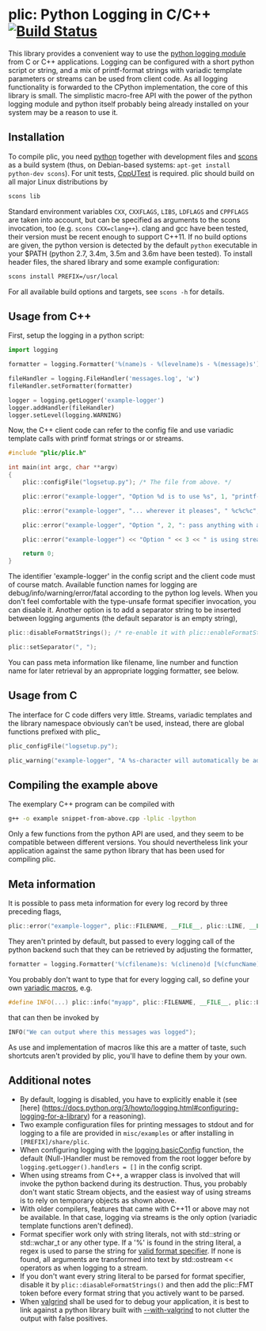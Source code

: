 
# plic: Python Logging in C/C++ [![Build Status](https://travis-ci.org/lubgr/plic.svg?branch=develop)](https://travis-ci.org/lubgr/plic)

This library provides a convenient way to use the [python logging
module](https://docs.python.org/3/library/logging.html) from C or C++ applications. Logging can be
configured with a short python script or string, and a mix of printf-format strings with variadic
template parameters or streams can be used from client code. As all logging functionality is
forwarded to the CPython implementation, the core of this library is small. The simplistic
macro-free API with the power of the python logging module and python itself probably being already
installed on your system may be a reason to use it.

Installation
------------
To compile plic, you need [python](https://python.org) together with development files  and
[scons](http://scons.org) as a build system (thus, on Debian-based systems: `apt-get install
python-dev scons`). For unit tests, [CppUTest](http://cpputest.github.io) is required. plic should
build on all major Linux distributions by
```bash
scons lib
```
Standard environment variables `CXX`, `CXXFLAGS`, `LIBS`, `LDFLAGS` and `CPPFLAGS` are taken into
account, but can be specified as arguments to the scons invocation, too (e.g. `scons CXX=clang++`).
clang and gcc have been tested, their version must be recent enough to support C++11. If no build
options are given, the python version is detected by the default `python` executable in your $PATH
(python 2.7, 3.4m, 3.5m and 3.6m have been tested). To install header files, the shared library and
some example configuration:
```bash
scons install PREFIX=/usr/local
```
For all available build options and targets, see `scons -h` for details.

Usage from C++
--------------
First, setup the logging in a python script:
```python
import logging

formatter = logging.Formatter('%(name)s - %(levelname)s - %(message)s')

fileHandler = logging.FileHandler('messages.log', 'w')
fileHandler.setFormatter(formatter)

logger = logging.getLogger('example-logger')
logger.addHandler(fileHandler)
logger.setLevel(logging.WARNING)
```
Now, the C++ client code can refer to the config file and use variadic template calls with printf
format strings or or streams.
```c++
#include "plic/plic.h"

int main(int argc, char **argv)
{
    plic::configFile("logsetup.py"); /* The file from above. */

    plic::error("example-logger", "Option %d is to use %s", 1, "printf-like format strings");

    plic::error("example-logger", "... wherever it pleases", " %c%c%c", 'y', 'o', 'u');

    plic::error("example-logger", "Option ", 2, ": pass anything with a << ", 'o', 'p', 'e', "rator");

    plic::error("example-logger") << "Option " << 3 << " is using streams";

    return 0;
}
```
The identifier 'example-logger' in the config script and the client code must of course match.
Available function names for logging are debug/info/warning/error/fatal according to the python log
levels. When you don't feel comfortable with the type-unsafe format specifier invocation, you can
disable it. Another option is to add a separator string to be inserted between logging arguments
(the default separator is an empty string),
```c++
plic::disableFormatStrings(); /* re-enable it with plic::enableFormatStrings() */

plic::setSeparator(", ");
```
You can pass meta information like filename, line number and function name for later retrieval by an
appropriate logging formatter, see below.

Usage from C
------------
The interface for C code differs very little. Streams, variadic templates and the library namespace
obviously can't be used, instead, there are global functions prefixed with plic\_
```c
plic_configFile("logsetup.py");

plic_warning("example-logger", "A %s-character will automatically be added here", "newline");
```

Compiling the example above
---------------------------
The exemplary C++ program can be compiled with
```bash
g++ -o example snippet-from-above.cpp -lplic -lpython
```
Only a few functions from the python API are used, and they seem to be compatible between different
versions. You should nevertheless link your application against the same python library that has
been used for compiling plic.

Meta information
----------------
It is possible to pass meta information for every log record by three preceding flags,
```c++
plic::error("example-logger", plic::FILENAME, __FILE__, plic::LINE, __LINE__, plic::FCT, __func__);
```
They aren't printed by default, but passed to every logging call of the python backend such that
they can be retrieved by adjusting the formatter,
```python
formatter = logging.Formatter('%(cfilename)s: %(clineno)d [%(cfuncName)s] - %(message)s')
```
You probably don't want to type that for every logging call, so define your own [variadic
macros](https://gcc.gnu.org/onlinedocs/cpp/Variadic-Macros.html), e.g.
```c++
#define INFO(...) plic::info("myapp", plic::FILENAME, __FILE__, plic::LINE, __LINE__, __VA_ARGS__)
```
that can then be invoked by
```c++
INFO("We can output where this messages was logged");
```
As use and implementation of macros like this are a matter of taste, such shortcuts aren't provided
by plic, you'll have to define them by your own.

Additional notes
----------------
* By default, logging is disabled, you have to explicitly enable it (see [here]
  (https://docs.python.org/3/howto/logging.html#configuring-logging-for-a-library) for a reasoning).
* Two example configuration files for printing messages to stdout and for logging to a file are
  provided in `misc/examples` or  after installing in `[PREFIX]/share/plic`.
* When configuring logging with the
  [logging.basicConfig](https://docs.python.org/3/library/logging.html#logging.basicConfig)
  function, the default (Null-)Handler must be removed from the root logger before by
  `logging.getLogger().handlers = []` in the config script.
* When using streams from C++, a wrapper class is involved that will invoke the python backend
  during its destruction. Thus, you probably don't want static Stream objects, and the easiest way
  of using streams is to rely on temporary objects as shown above.
* With older compilers, features that came with C++11 or above may not be available. In that case,
  logging via streams is the only option (variadic template functions aren't defined).
* Format specifier work only with string literals, not with std::string or std::wchar_t or any other
  type. If a '%' is found in the string literal, a regex is used to parse the string for [valid
  format specifier](http://en.cppreference.com/w/cpp/io/c/fprintf). If none is found, all arguments
  are transformed into text by std::ostream << operators as when logging to a stream.
* If you don't want every string literal to be parsed for format specifier, disable it by
  ```plic::diasableFormatStrings()``` and then add the plic::FMT token before every format string
  that you actively want to be parsed.
* When [valgrind](http://valgrind.org) shall be used for to debug your application, it is best to
  link against a python library built with
  [--with-valgrind](http://svn.python.org/projects/python/trunk/Misc/README.valgrind) to not clutter
  the output with false positives.
